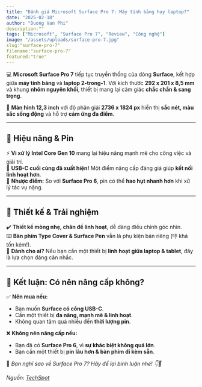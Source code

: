 ```yaml
---
title: "Đánh giá Microsoft Surface Pro 7: Máy tính bảng hay laptop?"
date: "2025-02-18"
author: "Duong Van Phi"
description:""
tags: ["Microsoft", "Surface Pro 7", "Review", "Công nghệ"]
image: "/assets/uploads/surface-pro-7.jpg"
slug:"surface-pro-7"
filename:"surface-pro-7"
featured:"true"
---
```


💻 **Microsoft Surface Pro 7** tiếp tục truyền thống của dòng **Surface**, kết hợp giữa **máy tính bảng** và **laptop 2-trong-1**. Với kích thước **292 x 201 x 8,5 mm** và khung **nhôm nguyên khối**, thiết bị mang lại cảm giác **chắc chắn & sang trọng**.  

🌟 **Màn hình 12,3 inch** với độ phân giải **2736 x 1824 px** hiển thị **sắc nét, màu sắc sống động** và hỗ trợ **cảm ứng đa điểm**.  

---

## **🔋 Hiệu năng & Pin**
⚡ **Vi xử lý Intel Core Gen 10** mang lại hiệu năng mạnh mẽ cho công việc và giải trí.  
🔌 **USB-C cuối cùng đã xuất hiện!** Một điểm nâng cấp đáng giá giúp **kết nối linh hoạt hơn**.  
🪫 **Nhược điểm:** So với **Surface Pro 6**, pin có thể **hao hụt nhanh hơn** khi xử lý tác vụ nặng.  

---

## **🎨 Thiết kế & Trải nghiệm**
✔️ **Thiết kế mỏng nhẹ, chân đế linh hoạt**, dễ dàng điều chỉnh góc nhìn.  
⌨️ **Bàn phím Type Cover & Surface Pen** vẫn là phụ kiện bán riêng (👎 khá tốn kém!).  
🎯 **Dành cho ai?** Nếu bạn cần một thiết bị **linh hoạt giữa laptop & tablet**, đây là lựa chọn đáng cân nhắc.  

---

## **📌 Kết luận: Có nên nâng cấp không?**
✅ **Nên mua nếu:**  
- Bạn muốn **Surface có cổng USB-C**.  
- Cần một thiết bị **đa năng, mạnh mẽ & linh hoạt**.  
- Không quan tâm quá nhiều đến **thời lượng pin**.  

❌ **Không nên nâng cấp nếu:**  
- Bạn đã có **Surface Pro 6**, vì **sự khác biệt không quá lớn**.  
- Bạn cần một thiết bị **pin lâu hơn & bàn phím đi kèm sẵn**.  

📌 *Bạn nghĩ sao về Surface Pro 7? Hãy để lại bình luận nhé! 👇💬*  

*Nguồn: [TechSpot](https://www.techspot.com/products/tablets/microsoft-surface-pro-7-2019-123-inch.203759/)*